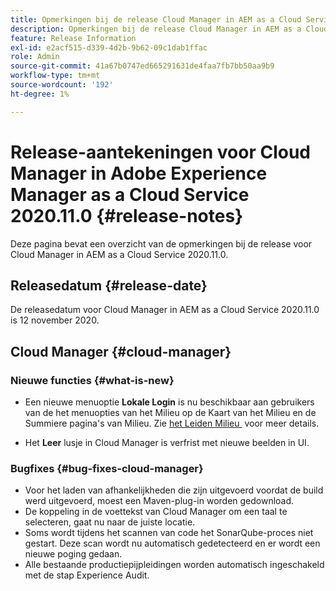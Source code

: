 ```yaml
---
title: Opmerkingen bij de release Cloud Manager in AEM as a Cloud Service 2020.11.0
description: Opmerkingen bij de release Cloud Manager in AEM as a Cloud Service 2020.11.0
feature: Release Information
exl-id: e2acf515-d339-4d2b-9b62-09c1dab1ffac
role: Admin
source-git-commit: 41a67b0747ed665291631de4faa7fb7bb50aa9b9
workflow-type: tm+mt
source-wordcount: '192'
ht-degree: 1%

---
```


# Release-aantekeningen voor Cloud Manager in Adobe Experience Manager as a Cloud Service 2020.11.0 {#release-notes}

Deze pagina bevat een overzicht van de opmerkingen bij de release voor Cloud Manager in AEM as a Cloud Service 2020.11.0.

## Releasedatum {#release-date}

De releasedatum voor Cloud Manager in AEM as a Cloud Service 2020.11.0 is 12 november 2020.

## Cloud Manager {#cloud-manager}

### Nieuwe functies {#what-is-new}

* Een nieuwe menuoptie **Lokale Login** is nu beschikbaar aan gebruikers van de het menuopties van het Milieu op de Kaart van het Milieu en de Summiere pagina&#39;s van Milieu.
Zie [&#x200B; het Leiden Milieu &#x200B;](/help/implementing/cloud-manager/manage-environments.md#login-locally) voor meer details.

* Het **Leer** lusje in Cloud Manager is verfrist met nieuwe beelden in UI.

### Bugfixes {#bug-fixes-cloud-manager}

* Voor het laden van afhankelijkheden die zijn uitgevoerd voordat de build werd uitgevoerd, moest een Maven-plug-in worden gedownload.
* De koppeling in de voettekst van Cloud Manager om een taal te selecteren, gaat nu naar de juiste locatie.
* Soms wordt tijdens het scannen van code het SonarQube-proces niet gestart. Deze scan wordt nu automatisch gedetecteerd en er wordt een nieuwe poging gedaan.
* Alle bestaande productiepijpleidingen worden automatisch ingeschakeld met de stap Experience Audit.
